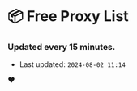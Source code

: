 # :package: Free Proxy List
### Updated every 15 minutes.

- Last updated: `2024-08-02 11:14`

:heart:
